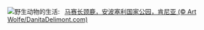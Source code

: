 ![](https://www.bing.com/th?id=OHR.AmboseliGiraffes_ZH-CN9276085602_UHD.jpg&w=1000)野生动物的生活:&nbsp;&ensp;[马赛长颈鹿，安波塞利国家公园，肯尼亚 (© Art Wolfe/DanitaDelimont.com)](https://www.bing.com/th?id=OHR.AmboseliGiraffes_ZH-CN9276085602_UHD.jpg)
<br><br/>
